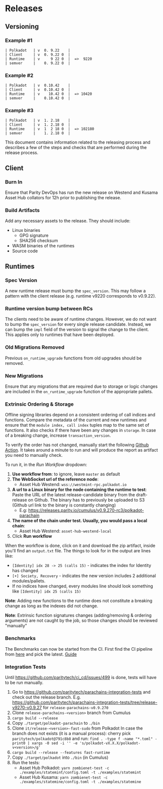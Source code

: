 # Releases

## Versioning

### Example #1

```
| Polkadot   | v  0. 9.22    |
| Client     | v  0. 9.22 0  |
| Runtime    | v     9 22 0  |  =>  9220
| semver     |    0. 9.22 0  |
```

### Example #2

```
| Polkadot   | v  0.10.42    |
| Client     | v  0.10.42 0  |
| Runtime    | v    10.42 0  |  => 10420
| semver     |    0.10.42 0  |
```

### Example #3

```
| Polkadot   | v  1. 2.18    |
| Client     | v  1. 2.18 0  |
| Runtime    | v  1  2 18 0  |  => 102180
| semver     |    1. 2.18 0  |
```


This document contains information related to the releasing process and describes a few of the steps and checks that are
performed during the release process.

## Client

### <a name="burnin"></a>Burn In

Ensure that Parity DevOps has run the new release on Westend and Kusama Asset Hub collators for 12h prior to publishing
the release.

### Build Artifacts

Add any necessary assets to the release. They should include:

- Linux binaries
    - GPG signature
    - SHA256 checksum
- WASM binaries of the runtimes
- Source code


## Runtimes

### Spec Version

A new runtime release must bump the `spec_version`. This may follow a pattern with the client release (e.g. runtime
v9220 corresponds to v0.9.22).

### Runtime version bump between RCs

The clients need to be aware of runtime changes. However, we do not want to bump the `spec_version` for every single
release candidate. Instead, we can bump the `impl` field of the version to signal the change to the client. This applies
only to runtimes that have been deployed.

### Old Migrations Removed

Previous `on_runtime_upgrade` functions from old upgrades should be removed.

### New Migrations

Ensure that any migrations that are required due to storage or logic changes are included in the `on_runtime_upgrade`
function of the appropriate pallets.

### Extrinsic Ordering & Storage

Offline signing libraries depend on a consistent ordering of call indices and functions. Compare the metadata of the
current and new runtimes and ensure that the `module index, call index` tuples map to the same set of functions. It also
checks if there have been any changes in `storage`. In case of a breaking change, increase `transaction_version`.

To verify the order has not changed, manually start the following
[Github Action](https://github.com/paritytech/polkadot-sdk/cumulus/.github/workflows/release-20_extrinsic-ordering-check-from-bin.yml).
It takes around a minute to run and will produce the report as artifact you need to manually check.

To run it, in the _Run Workflow_ dropdown:
1. **Use workflow from**: to ignore, leave `master` as default
2. **The WebSocket url of the reference node**:
    - Asset Hub Westend: `wss://westmint-rpc.polkadot.io`
3. **A url to a Linux binary for the node containing the runtime to test**: Paste the URL of the latest
   release-candidate binary from the draft-release on Github. The binary has to previously be uploaded to S3 (Github url
   link to the binary is constantly changing)
    - E.g: https://releases.parity.io/cumulus/v0.9.270-rc3/polkadot-parachain
4. **The name of the chain under test. Usually, you would pass a local chain**:
    - Asset Hub Westend: `asset-hub-westend-local`
5. Click **Run workflow**

When the workflow is done, click on it and download the zip artifact, inside you'll find an `output.txt` file. The
things to look for in the output are lines like:

- `[Identity] idx 28 -> 25 (calls 15)` - indicates the index for Identity has changed
- `[+] Society, Recovery` - indicates the new version includes 2 additional modules/pallets.
- If no indices have changed, every modules line should look something like `[Identity] idx 25 (calls 15)`

**Note**: Adding new functions to the runtime does not constitute a breaking change as long as the indexes did not
change.

**Note**: Extrinsic function signatures changes (adding/removing & ordering arguments) are not caught by the job, so
those changes should be reviewed "manually"

### Benchmarks

The Benchmarks can now be started from the CI. First find the CI pipeline from
[here](https://gitlab.parity.io/parity/mirrors/cumulus/-/pipelines?page=1&scope=all&ref=release-parachains-v9220) and
pick the latest. [Guide](https://github.com/paritytech/ci_cd/wiki/Benchmarks:-cumulus)

### Integration Tests

Until https://github.com/paritytech/ci_cd/issues/499 is done, tests will have to be run manually.
1. Go to https://github.com/paritytech/parachains-integration-tests and check out the release branch. E.g.
https://github.com/paritytech/parachains-integration-tests/tree/release-v9270-v0.9.27 for `release-parachains-v0.9.270`
2. Clone `release-parachains-<version>` branch from Cumulus
3. `cargo build --release`
4. Copy `./target/polkadot-parachain` to `./bin`
5. Clone `it/release-<version>-fast-sudo` from Polkadot In case the branch does not exists (it is a manual process):
	cherry pick `paritytech/polkadot@791c8b8` and run:
	`find . -type f -name "*.toml" -print0 | xargs -0 sed -i '' -e 's/polkadot-vX.X.X/polkadot-v<version>/g'`
6. `cargo build --release --features fast-runtime`
7. Copy `./target/polkadot` into `./bin` (in Cumulus)
8. Run the tests:
   - Asset Hub Polkadot: `yarn zombienet-test -c ./examples/statemint/config.toml -t ./examples/statemint`
   - Asset Hub Kusama: `yarn zombienet-test -c ./examples/statemine/config.toml -t ./examples/statemine`
